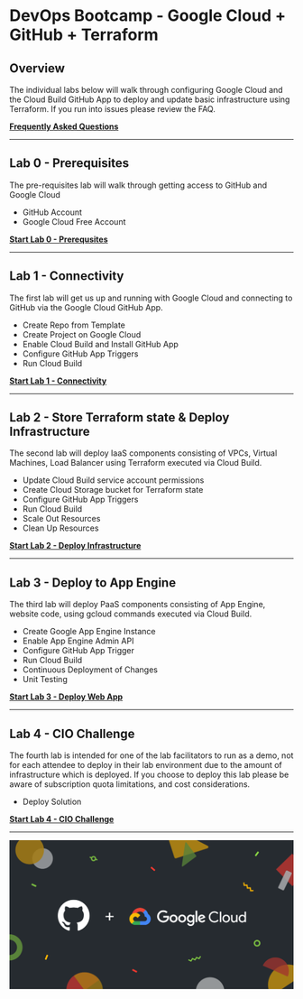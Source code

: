 # DevOps Bootcamp - Google Cloud + GitHub + Terraform 

## Overview

The individual labs below will walk through configuring Google Cloud and the Cloud Build GitHub App to deploy and update basic infrastructure using Terraform. If you run into issues please review the FAQ.

[**Frequently Asked Questions**](docs/faq.md)

---

## Lab 0 - Prerequisites

The pre-requisites lab will walk through getting access to GitHub and Google Cloud

- GitHub Account
- Google Cloud Free Account

[**Start Lab 0 - Prerequsites**](docs/lab_0.md)

---

## Lab 1 - Connectivity

The first lab will get us up and running with Google Cloud and connecting to GitHub via the Google Cloud GitHub App.

- Create Repo from Template
- Create Project on Google Cloud
- Enable Cloud Build and Install GitHub App
- Configure GitHub App Triggers
- Run Cloud Build

[**Start Lab 1 - Connectivity**](docs/lab_1.md)

---

## Lab 2 - Store Terraform state & Deploy Infrastructure

The second lab will deploy IaaS components consisting of VPCs, Virtual Machines, Load Balancer using Terraform executed via Cloud Build.

- Update Cloud Build service account permissions
- Create Cloud Storage bucket for Terraform state
- Configure GitHub App Triggers
- Run Cloud Build
- Scale Out Resources
- Clean Up Resources

[**Start Lab 2 - Deploy Infrastructure**](docs/lab_2.md)

---

## Lab 3 - Deploy to App Engine

The third lab will deploy PaaS components consisting of App Engine, website code, using gcloud commands executed via Cloud Build.

- Create Google App Engine Instance
- Enable App Engine Admin API
- Configure GitHub App Trigger
- Run Cloud Build
- Continuous Deployment of Changes
- Unit Testing

[**Start Lab 3 - Deploy Web App**](docs/lab_3.md)

---

## Lab 4 - CIO Challenge

The fourth lab is intended for one of the lab facilitators to run as a demo, not for each attendee to deploy in their lab environment due to the amount of infrastructure which is deployed. If you choose to deploy this lab please be aware of subscription quota limitations, and cost considerations.

- Deploy Solution

[**Start Lab 4 - CIO Challenge**](docs/lab_4.md)

---

![Google Cloud+GitHub](docs/images/google_github.png)
